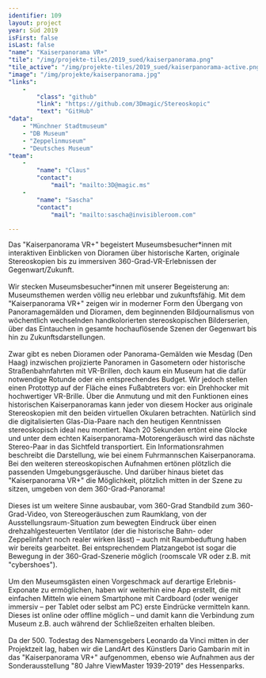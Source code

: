 ```yaml
---
identifier: 109
layout: project
year: Süd 2019
isFirst: false
isLast: false
"name": "Kaiserpanorama VR+"
"tile": "/img/projekte-tiles/2019_sued/kaiserpanorama.png"
"tile_active": "/img/projekte-tiles/2019_sued/kaiserpanorama-active.png"
"image": "/img/projekte/kaiserpanorama.jpg"
"links":
    -
        "class": "github"
        "link": "https://github.com/3Dmagic/Stereoskopic"
        "text": "GitHub"
"data":
    - "Münchner Stadtmuseum"
    - "DB Museum"
    - "Zeppelinmuseum"
    - "Deutsches Museum"
"team":
    -
        "name": "Claus"
        "contact":
            "mail": "mailto:3D@magic.ms"
    -
        "name": "Sascha"
        "contact":
            "mail": "mailto:sascha@invisibleroom.com"
           
---
```

Das "Kaiserpanorama VR+" begeistert Museumsbesucher\*innen mit interaktiven Einblicken von Dioramen über historische Karten, originale Stereoskopien bis zu immersiven 360-Grad-VR-Erlebnissen der Gegenwart/Zukunft.
<br/><br/>
Wir stecken Museumsbesucher\*innen mit unserer Begeisterung an: Museumsthemen werden völlig neu erlebbar und zukunftsfähig. Mit dem "Kaiserpanorama VR+" zeigen wir in moderner Form den Übergang von Panoramagemälden und Dioramen, dem beginnenden Bildjournalismus von wöchentlich wechselnden handkolorierten stereoskopischen Bilderserien, über das Eintauchen in gesamte hochauflösende Szenen der Gegenwart bis hin zu Zukunftsdarstellungen.
<br/><br/>
Zwar gibt es neben Dioramen oder Panorama-Gemälden wie Mesdag (Den Haag) inzwischen projizierte Panoramen in Gasometern oder historische Straßenbahnfahrten mit VR-Brillen, doch kaum ein Museum hat die dafür notwendige Rotunde oder ein entsprechendes Budget. Wir jedoch stellen einen Protottyp auf der Fläche eines Fußabtreters vor: ein Drehhocker mit hochwertiger VR-Brille.
Über die Anmutung und mit den Funktionen eines historischen Kaiserpanoramas kann jeder von diesem Hocker aus originale Stereoskopien mit den beiden virtuellen Okularen betrachten.
Natürlich sind die digitalisierten Glas-Dia-Paare nach den heutigen Kenntnissen stereoskopisch ideal neu montiert. Nach 20 Sekunden ertönt eine Glocke und unter dem echten Kaiserpanorama-Motorengeräusch wird das nächste Stereo-Paar in das Sichtfeld transportiert. Ein Informationsrahmen beschreibt die Darstellung, wie bei einem Fuhrmannschen Kaiserpanorama.
Bei den weiteren stereoskopischen Aufnahmen ertönen plötzlich die passenden Umgebungsgeräusche. Und darüber hinaus bietet das "Kaiserpanorama VR+" die Möglichkeit, plötzlich mitten in der Szene zu sitzen, umgeben von dem 360-Grad-Panorama!
<br/><br/>
Dieses ist um weitere Sinne ausbaubar, vom 360-Grad Standbild zum 360-Grad-Video, von Stereogeräuschen zum Raumklang, von der Ausstellungsraum-Situation zum bewegten Eindruck über einen drehzahlgesteuerten Ventilator (der die historische Bahn- oder Zeppelinfahrt noch realer wirken lässt) – auch mit Raumbeduftung haben wir bereits gearbeitet. Bei entsprechendem Platzangebot ist sogar die Bewegung in der 360-Grad-Szenerie möglich (roomscale VR oder z.B. mit "cybershoes").
<br/><br/>
Um den Museumsgästen einen Vorgeschmack auf derartige Erlebnis-Exponate zu ermöglichen, haben wir weiterhin eine App erstellt, die mit einfachen Mitteln wie einem Smartphone mit Cardboard (oder weniger immersiv – per Tablet oder selbst am PC) erste Eindrücke vermitteln kann. Dieses ist online oder offline möglich – und damit kann die Verbindung zum Museum z.B. auch während der Schließzeiten erhalten bleiben. 
<br/><br/>
Da der 500. Todestag des Namensgebers Leonardo da Vinci mitten in der Projektzeit lag, haben wir die LandArt des Künstlers Dario Gambarin mit in das "Kaiserpanorama VR+" aufgenommen, ebenso wie Aufnahmen aus der Sonderausstellung "80 Jahre ViewMaster 1939-2019" des Hessenparks.